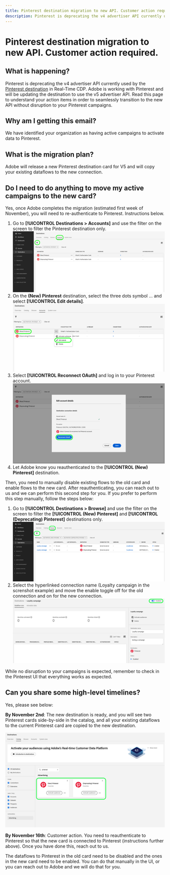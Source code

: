 ```yaml
---
title: Pinterest destination migration to new API. Customer action required.
description: Pinterest is deprecating the v4 advertiser API currently used by the Pinterest destination in Real-Time CDP. Understand your action items in order to seamlessly transition to the new API without disruption to your Pinterest campaigns.
---
```

# Pinterest destination migration to new API. Customer action required.

## What is happening?

Pinterest is deprecating the v4 advertiser API currently used by the [Pinterest destination](help/destinations/catalog/advertising/pinterest.md) in Real-Time CDP. Adobe is working with Pinterest and will be updating the destination to use the v5 advertiser API. Read this page to understand your action items in order to seamlessly transition to the new API without disruption to your Pinterest campaigns.

## Why am I getting this email?

We have identified your organization as having active campaigns to activate data to Pinterest.

## What is the migration plan?

Adobe will release a new Pinterest destination card for V5 and will copy your existing dataflows to the new connection.

## Do I need to do anything to move my active campaigns to the new card?

Yes, once Adobe completes the migration (estimated first week of November), you will need to re-authenticate to Pinterest. Instructions below.

1. Go to **[!UICONTROL Destinations > Accounts]** and use the filter on the screen to filter the Pinterest destination only.
    ![Filter Pinterest accounts only](/help/destinations/assets/catalog/advertising/pinterest-migration/filter-pinterest-acconts-only.png)
2. On the **(New) Pinterest** destination, select the three dots symbol ... and select **[!UICONTROL Edit details]**.
    ![Select Edit details](/help/destinations/assets/catalog/advertising/pinterest-migration/edit-details-pinterest.png)
3. Select **[!UICONTROL Reconnect OAuth]** and log in to your Pinterest account.
    ![Select Reconnect OAuth](/help/destinations/assets/catalog/advertising/pinterest-migration/reconnect-oauth-pinterest.png)
4. Let Adobe know you reauthenticated to the **[!UICONTROL (New) Pinterest]** destination.

Then, you need to manually disable existing flows to the old card and enable flows to the new card. After reauthenticating, you can reach out to us and we can perform this second step for you. If you prefer to perform this step manually, follow the steps below:

1. Go to **[!UICONTROL Destinations > Browse]** and use the filter on the screen to filter the **[!UICONTROL (New) Pinterest]** and **[!UICONTROL (Deprecating) Pinterest]** destinations only.
    ![Filter Pinterest dataflows only in the Browse tab](/help/destinations/assets/catalog/advertising/pinterest-migration/filter-pinterest-browse.png)
2. Select the hyperlinked connection name (Loyalty campaign in the screnshot example) and move the enable toggle off for the old connection and on for the new connection.
    ![Toggle on for new connections and off for old connections](/help/destinations/assets/catalog/advertising/pinterest-migration/enable-disable-toggle.png)

While no disruption to your campaigns is expected, remember to check in the Pinterest UI that everything works as expected.

## Can you share some high-level timelines?

Yes, please see below:
 
**By November 2nd**: The new destination is ready, and you will see two Pinterest cards side-by-side in the catalog, and all your existing dataflows to the current Pinterest card are copied to the new destination.

![Old and new Pinterest destination side-by-side](/help/destinations/assets/catalog/advertising/pinterest-migration/pinterest-two-cards-side-by-side.png)

**By November 16th**: <span class="preview">Customer action</span>. You need to reauthenticate to Pinterest so that the new card is connected to Pinterest (instructions further above). Once you have done this, reach out to us.

The dataflows to Pinterest in the old card need to be disabled and the ones in the new card need to be enabled. You can do that manually in the UI, or you can reach out to Adobe and we will do that for you.
